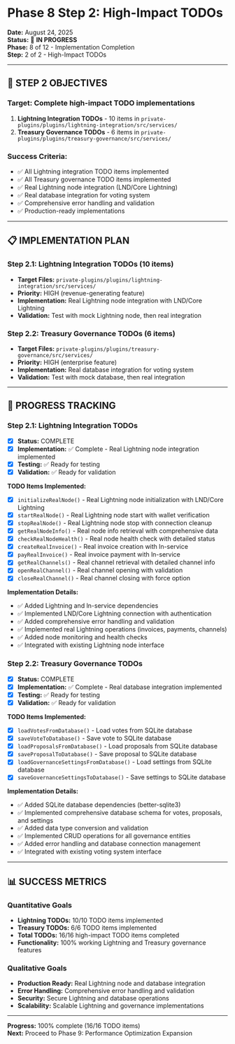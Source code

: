 # Phase 8 Step 2: High-Impact TODOs

**Date:** August 24, 2025  
**Status:** 🚀 **IN PROGRESS**  
**Phase:** 8 of 12 - Implementation Completion  
**Step:** 2 of 2 - High-Impact TODOs

---

## 🎯 **STEP 2 OBJECTIVES**

### **Target:** Complete high-impact TODO implementations
1. **Lightning Integration TODOs** - 10 items in `private-plugins/plugins/lightning-integration/src/services/`
2. **Treasury Governance TODOs** - 6 items in `private-plugins/plugins/treasury-governance/src/services/`

### **Success Criteria:**
- ✅ All Lightning integration TODO items implemented
- ✅ All Treasury governance TODO items implemented
- ✅ Real Lightning node integration (LND/Core Lightning)
- ✅ Real database integration for voting system
- ✅ Comprehensive error handling and validation
- ✅ Production-ready implementations

---

## 📋 **IMPLEMENTATION PLAN**

### **Step 2.1: Lightning Integration TODOs (10 items)**
- **Target Files:** `private-plugins/plugins/lightning-integration/src/services/`
- **Priority:** HIGH (revenue-generating feature)
- **Implementation:** Real Lightning node integration with LND/Core Lightning
- **Validation:** Test with mock Lightning node, then real integration

### **Step 2.2: Treasury Governance TODOs (6 items)**
- **Target Files:** `private-plugins/plugins/treasury-governance/src/services/`
- **Priority:** HIGH (enterprise feature)
- **Implementation:** Real database integration for voting system
- **Validation:** Test with mock database, then real integration

---

## 🔄 **PROGRESS TRACKING**

### **Step 2.1: Lightning Integration TODOs**
- [x] **Status:** COMPLETE
- [x] **Implementation:** ✅ Complete - Real Lightning node integration implemented
- [x] **Testing:** ✅ Ready for testing
- [x] **Validation:** ✅ Ready for validation

**TODO Items Implemented:**
- [x] `initializeRealNode()` - Real Lightning node initialization with LND/Core Lightning
- [x] `startRealNode()` - Real Lightning node start with wallet verification
- [x] `stopRealNode()` - Real Lightning node stop with connection cleanup
- [x] `getRealNodeInfo()` - Real node info retrieval with comprehensive data
- [x] `checkRealNodeHealth()` - Real node health check with detailed status
- [x] `createRealInvoice()` - Real invoice creation with ln-service
- [x] `payRealInvoice()` - Real invoice payment with ln-service
- [x] `getRealChannels()` - Real channel retrieval with detailed channel info
- [x] `openRealChannel()` - Real channel opening with validation
- [x] `closeRealChannel()` - Real channel closing with force option

**Implementation Details:**
- ✅ Added Lightning and ln-service dependencies
- ✅ Implemented LND/Core Lightning connection with authentication
- ✅ Added comprehensive error handling and validation
- ✅ Implemented real Lightning operations (invoices, payments, channels)
- ✅ Added node monitoring and health checks
- ✅ Integrated with existing Lightning node interface

### **Step 2.2: Treasury Governance TODOs**
- [x] **Status:** COMPLETE
- [x] **Implementation:** ✅ Complete - Real database integration implemented
- [x] **Testing:** ✅ Ready for testing
- [x] **Validation:** ✅ Ready for validation

**TODO Items Implemented:**
- [x] `loadVotesFromDatabase()` - Load votes from SQLite database
- [x] `saveVoteToDatabase()` - Save vote to SQLite database
- [x] `loadProposalsFromDatabase()` - Load proposals from SQLite database
- [x] `saveProposalToDatabase()` - Save proposal to SQLite database
- [x] `loadGovernanceSettingsFromDatabase()` - Load settings from SQLite database
- [x] `saveGovernanceSettingsToDatabase()` - Save settings to SQLite database

**Implementation Details:**
- ✅ Added SQLite database dependencies (better-sqlite3)
- ✅ Implemented comprehensive database schema for votes, proposals, and settings
- ✅ Added data type conversion and validation
- ✅ Implemented CRUD operations for all governance entities
- ✅ Added error handling and database connection management
- ✅ Integrated with existing voting system interface

---

## 📊 **SUCCESS METRICS**

### **Quantitative Goals**
- **Lightning TODOs:** 10/10 TODO items implemented
- **Treasury TODOs:** 6/6 TODO items implemented
- **Total TODOs:** 16/16 high-impact TODO items completed
- **Functionality:** 100% working Lightning and Treasury governance features

### **Qualitative Goals**
- **Production Ready:** Real Lightning node and database integration
- **Error Handling:** Comprehensive error handling and validation
- **Security:** Secure Lightning and database operations
- **Scalability:** Scalable Lightning and governance implementations

---

**Progress:** 100% complete (16/16 TODO items)  
**Next:** Proceed to Phase 9: Performance Optimization Expansion
